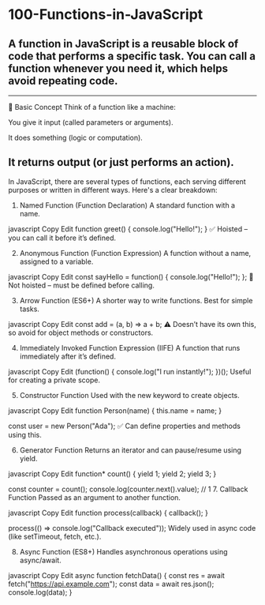 # 100-Functions-in-JavaScript
## A function in JavaScript is a reusable block of code that performs a specific task. You can call a function whenever you need it, which helps avoid repeating code.
---
🧠 Basic Concept
Think of a function like a machine:

You give it input (called parameters or arguments).

It does something (logic or computation).

It returns output (or just performs an action).
---

In JavaScript, there are several types of functions, each serving different purposes or written in different ways. Here's a clear breakdown:

1. Named Function (Function Declaration)
A standard function with a name.

javascript
Copy
Edit
function greet() {
  console.log("Hello!");
}
✅ Hoisted – you can call it before it’s defined.

2. Anonymous Function (Function Expression)
A function without a name, assigned to a variable.

javascript
Copy
Edit
const sayHello = function() {
  console.log("Hello!");
};
🚫 Not hoisted – must be defined before calling.

3. Arrow Function (ES6+)
A shorter way to write functions. Best for simple tasks.

javascript
Copy
Edit
const add = (a, b) => a + b;
⚠️ Doesn’t have its own this, so avoid for object methods or constructors.

4. Immediately Invoked Function Expression (IIFE)
A function that runs immediately after it’s defined.

javascript
Copy
Edit
(function() {
  console.log("I run instantly!");
})();
Useful for creating a private scope.

5. Constructor Function
Used with the new keyword to create objects.

javascript
Copy
Edit
function Person(name) {
  this.name = name;
}

const user = new Person("Ada");
✅ Can define properties and methods using this.

6. Generator Function
Returns an iterator and can pause/resume using yield.

javascript
Copy
Edit
function* count() {
  yield 1;
  yield 2;
  yield 3;
}

const counter = count();
console.log(counter.next().value); // 1
7. Callback Function
Passed as an argument to another function.

javascript
Copy
Edit
function process(callback) {
  callback();
}

process(() => console.log("Callback executed"));
Widely used in async code (like setTimeout, fetch, etc.).

8. Async Function (ES8+)
Handles asynchronous operations using async/await.

javascript
Copy
Edit
async function fetchData() {
  const res = await fetch("https://api.example.com");
  const data = await res.json();
  console.log(data);
}
